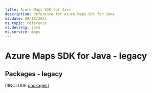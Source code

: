 ```yaml
---
title: Azure Maps SDK for Java
description: Reference for Azure Maps SDK for Java
ms.date: 09/18/2025
ms.topic: reference
ms.devlang: java
ms.service: maps
---
```

# Azure Maps SDK for Java - legacy
## Packages - legacy
[!INCLUDE [packages](maps-index.md)]